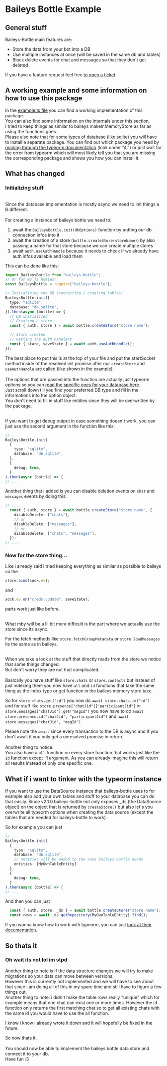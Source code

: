# Baileys Bottle Example

## General stuff

Baileys-Bottle main features are:

- Store the data from your bot into a DB
- Use multiple instances at once (will be saved in the same db and tables)
- Block delete events for chat and messages so that they don't get deleted

If you have a feature request feel free [to open a ticket](https://github.com/deadlinecode/baileys-bottle/issues/new/choose)

## A working example and some information on how to use this package

In the [example.ts file](https://github.com/deadlinecode/baileys-bottle/blob/master/src/example/example.ts) you can find a working implementation of this package.<br/>
You can also find some information on the internals under this section.<br/>
I tried to keep things as similar to baileys makeInMemoryStore as far as using the functions goes.<br/>
Please also note that for some types of database (like sqlite) you will have to install a separate package. You can find out which package you need by [reading through the typeorm documentation](https://typeorm.io/#installation) (look under "4.") or just wait for the error from typeorm which will most likely tell you that you are missing the corresponding package and shows you how you can install it.

## What has changed

### Initializing stuff

<br/>
Since the database implementation is mostly async we need to init things a lil different.
<br/>
<br/>
For creating a instance of baileys bottle we need to:

1. await the `BaileysBottle.init(dbOptions)` function by putting our db connection infos into it
2. await the creation of a store (`bottle.createStore(storeName)`) by also passing a name for that store because we can create multiple stores
3. await `auth.useAuthHandle` because it needs to check if we already have auth infos available and load them

This can be done like this:

```ts
import BaileysBottle from "baileys-bottle";
// Or for my js homies:
const BaileysBottle = require("baileys-bottle");

// Initializing the DB (connecting / creating tables)
BaileysBottle.init({
  type: "sqlite",
  database: "db.sqlite",
}).then(async (bottle) => {
  // DB initialized
  // Creating a store
  const { auth, store } = await bottle.createStore("store name");

  // Store created
  // Getting the auth handlers
  const { state, saveState } = await auth.useAuthHandle();
});
```

The best place to put this is at the top of your file and put the startSocket method inside of the resolved init promise after our `createStore` and `useAuthHandle` are called (like shown in the example).<br/><br/>
The options that are passed into the function are actually just typeorm options so you can [read the specific ones for your database here](https://typeorm.io/data-source-options#mysql--mariadb-data-source-options).<br/>
Just scroll down till you find your preferred DB type and fill in the informations into the option object.<br/>
You don't need to fill in stuff like entities since they will be overwritten by the package.<br/><br/>

If you want to get debug output in case something doesn't work, you can just use the second argument in the function like this:

```ts
// ...
BaileysBottle.init(
  {
    type: "sqlite",
    database: "db.sqlite",
  },
  {
    debug: true,
  }
).then(async (bottle) => {
// ...
```

Another thing that i added is you can disable deletion events on `chat` and `messages` events by doing this:

```ts
// ...
  const { auth, store } = await bottle.createStore("store name", {
    disableDelete: ["chats"],
    // or
    disableDelete: ["messages"],
    // or 
    disableDelete: ["chats", "messages"],
  });
// ...
```

### Now for the store thing...

Like i already said i tried keeping everything as similar as possible to baileys so the

```ts
store.bind(sock.ev);
```

and

```ts
sock.ev.on("creds.update", saveState);
```

parts work just like before.<br/><br/>

What mby will be a lil bit more difficult is the part where we actually use the store since its async.<br/>

For the fetch methods like `store.fetchGroupMetadata` or `store.loadMessages` its the same as in baileys.<br/><br/>

When we take a look at the stuff that directly reads from the store we notice that some things changed.<br/>
But don't worry they are not that complicated.<br/><br/>
Basically you have stuff like `store.chats` or `store.contacts` but instead of just indexing them you now have `all` and `id` functions that take the same thing as the index type or get function in the baileys memory store take.

So for `store.chats.get("id")` you now do `await store.chats.id("id")`<br/> and for stuff like `store.presence["chatJid"]["participantJid"]` or `store.messages["chatJid"].get("msgId")` you now have to do `await store.presence.id("chatJid", "participantJid")` and `await store.messages("chatJid", "msgId")`.

Please note the `await` since every transaction to the DB is async and if you don't await it you only get a unresolved promise in return.<br/><br/>
Another thing to notice:<br/>You also have a `all` function on every store function that works just like the `id` function except -1 argument. As you can already imagine this will return all results instead of only one specific one.

## What if i want to tinker with the typeorm instance

If you want to use the DataSource instance that baileys-bottle uses to for example also add your own tables and stuff to your database you can do that easily.
Since v2.1.0 baileys-bottle not only exposes _ds (the DataSource object) on the object that is returned by `createStore()` but also let's you overwrite all typeorm options when creating the data source (except the tables that are needed for baileys-bottle to work).

So for example you can just
```ts
// ...
BaileysBottle.init(
  {
    type: "sqlite",
    database: "db.sqlite",
    // entities will be added to the ones baileys-bottle needs
    entities: [MyOwnTableEntity]
  },
  {
    debug: true,
  }
).then(async (bottle) => {
// ...
```
And then you can just
```ts
  const { auth, store, _ds } = await bottle.createStore("store name");
  const rows = await _ds.getRepository(MyOwnTableEntity).find();
```

If you wanna know how to work with typeorm, you can just [look at their documentation](https://typeorm.io).

## So thats it

### Oh wait its not lol im stpd

Another thing to note is if the data structure changes we will try to make migrations so your data can move between versions.<br/>However this is currently not implemented and we will have to see about that since i am doing all of this in my spare time and still have to figure a few things out.<br/>
Another thing to note: i didn't make the table rows really "unique" which for example means that one chat can exist one or more times. However the id function only returns the first matching chat so to get all existing chats with the same id you would have to use the all function.

I know i know i already wrote it down and it will hopefully be fixed in the future.

So now thats it.<br/><br/>
You should now be able to implement the baileys bottle data store and connect it to your db.<br/>
Have fun :3
